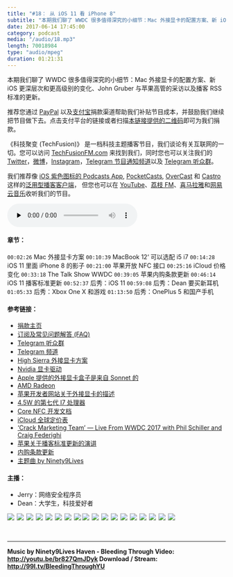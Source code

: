 ```yaml
---
title: "#18： 从 iOS 11 看 iPhone 8"
subtitle: "本期我们聊了 WWDC 很多值得深究的小细节：Mac 外接显卡的配置方案、新 iOS 更深层次和更高级别的变化、John Gruber 与苹果高管的采访以及播客 RSS 标准的更新。"
date: 2017-06-14 17:45:00
category: podcast
media: "/audio/18.mp3"
length: 70018984 
type: "audio/mpeg"
duration: 01:21:31
---
```


本期我们聊了 WWDC 很多值得深究的小细节：Mac 外接显卡的配置方案、新 iOS 更深层次和更高级别的变化、John Gruber 与苹果高管的采访以及播客 RSS 标准的更新。

推荐您通过 [PayPal](https://paypal.me/techfusionfm/5) 以及[支付宝](HTTPS://QR.ALIPAY.COM/FKX09288AJOENI0MVZXM12)捐款渠道帮助我们补贴节目成本，并鼓励我们继续把节目做下去。点击支付平台的链接或者扫描[本链接提供的二维码](https://techfusionfm.com/images/QR.JPG)即可为我们捐款。

《科技聚变 (TechFusion)》 是一档科技主题播客节目，我们谈论有关互联网的一切。您可以访问 [TechFusionFM.com](https://TechFusionFM.com) 来找到我们，同时您也可以关注我们的 [Twitter](http://twitter.com/TechFusionFM)，[微博](https://TechFusionFM.com/images/Weibo-Icon-BW.svg)，[Instagram](http://instagram.com/TechFusionFM)，[Telegram 节目通知频道](https://https://t.me/TechFusion)以及 [Telegram 听众群](https://https://t.me/TechFusionChat)。

我们推荐像 [iOS 紫色图标的 Podcasts App](https://itunes.apple.com/cn/podcast/id1202658654), [PocketCasts](http://pca.st/podcast/28fcd200-cc7c-0134-10da-25324e2a541d), [OverCast](https://overcast.fm) 和 [Castro](http://supertop.co/castro/) 这样的[泛用型播客客户端](https://techfusionfm.com/faq)， 但您也可以在 [YouTube](https://www.youtube.com/channel/UC6uvHf21Tjm5lepw6P2Ki-Q)、[荔枝 FM](https://www.lizhi.fm/1494013/)、[喜马拉雅](http://www.ximalaya.com/72456289/album/6648521)和[网易云音乐](http://music.163.com/#/djradio?id=347498120)收听我们的节目。

<audio class="audioPlayer" controls preload="none" src="https://techfusionfm.com/audio/18.mp3"></audio>

#### 章节：
```00:02:26``` Mac 外接显卡方案
```00:10:39``` MacBook 12‘ 可以选配 i5 i7
```00:14:28``` iOS 11 里面 iPhone 8 的影子
```00:21:00``` 苹果开放 NFC 接口
```00:25:16``` iCloud 价格变化
```00:33:18``` The Talk Show WWDC
```00:39:05``` 苹果内购条款更新
```00:46:14``` iOS 11 播客标准更新
```00:52:37``` 后秀：iOS 11
```00:59:08``` 后秀：Dean 要买新耳机
```01:05:33``` 后秀：Xbox One X 和游戏
```01:13:50``` 后秀：OnePlus 5 和国产手机

#### 参考链接：
- [捐款主页](https://techfusionfm.com/donate)
- [订阅及常见问题解答 (FAQ)](https://techfusionfm.com/faq)
- [Telegram 听众群](https://telegram.me/TechFusionChat)
- [Telegram 频道](https://telegram.me/TechFusion)
- [High Sierra 外接显卡方案](https://9to5mac.com/2017/06/07/hands-on-macos-high-sierra-native-egpu-support-shows-promise-video/)
- [Nvidia 显卡驱动](https://9to5mac.com/2017/04/11/nvidia-releases-pascal-web-drivers-mac-os-gtx-10-series-cards/)
- [Apple 提供的外接显卡盒子是来自 Sonnet 的](http://www.sonnettech.com/product/egfx-breakaway-box.html)
- [AMD Radeon](http://shop.amd.com/zh-cn/components/graphic-cards)
- [苹果开发者网站关于外接显卡的描述](https://developer.apple.com/development-kit/external-graphics/)
- [4.5W 的第七代 I7 处理器](http://ark.intel.com/products/95441/)
- [Core NFC 开发文档](https://developer.apple.com/documentation/corenfc)
- [iCloud 全球定价表](https://support.apple.com/zh-cn/HT201238)
- [‘Crack Marketing Team’ — Live From WWDC 2017 with Phil Schiller and Craig Federighi](https://daringfireball.net/thetalkshow/2017/06/06/ep-193)
- [苹果关于播客标准更新的演讲](https://developer.apple.com/videos/play/wwdc2017/512/)
- [内购条款更新](https://developer.apple.com/app-store/review/guidelines/#payments)
- [主题曲 by Ninety9Lives](http://99l.tv/BleedingThroughYU)

#### 主播：
- Jerry：网络安全程序员
- Dean：大学生，科技爱好者

<a href = "https://itunes.apple.com/cn/podcast/%E7%A7%91%E6%8A%80%E8%81%9A%E5%8F%98-techfusion/id1202658654?mt=2"><img src="https://TechFusionFM.com/images/Apple-Podcast-Icon-BW.svg"></a><b style="padding: 3px"></b><a href = "http://pca.st/podcast/28fcd200-cc7c-0134-10da-25324e2a541d"><img src="https://TechFusionFM.com/images/Pocket-Casts-Icon-BW.svg"></a><b style="padding: 3px"></b><a href = "https://overcast.fm/itunes1202658654/techfusion"><img src="https://TechFusionFM.com/images/Overcast-Icon-BW.svg"></a><b style="padding: 3px"></b><a href = "https://playmusic.app.goo.gl/?ibi=com.google.PlayMusic&isi=691797987&ius=googleplaymusic&link=https://play.google.com/music/m/Ipiouils7kq2tvqibapqnnwsm5u?t%3D%25E7%25A7%2591%25E6%258A%2580%25E8%2581%259A%25E5%258F%2598_%28TechFusion%29%26pcampaignid%3DMKT-na-all-co-pr-mu-pod-16"><img src="https://TechFusionFM.com/images/Play-Music-Icon-BW.svg"></a><b style="padding: 3px"></b><a href = "https://www.lizhi.fm/1494013/"><img src="https://TechFusionFM.com/images/LizhiFM-Icon-BW.svg"></a><b style="padding: 3px"></b><a href = "http://www.ximalaya.com/72456289/album/6648521"><img src="https://TechFusionFM.com/images/Ximalaya-Icon-BW.svg"></a><b style="padding: 3px"></b><a href = "http://music.163.com/#/djradio?id=347498120"><img src="https://TechFusionFM.com/images/163-Music-Icon-BW.svg"></a><b style="padding: 3px"></b><a href = "https://soundcloud.com/techfusion"><img src="https://TechFusionFM.com/images/SoundCloud-Icon-BW.svg"></a><b style="padding: 3px"><a href = "http://twitter.com/TechFusionFM"><img src="https://TechFusionFM.com/images/Twitter-Icon-BW.svg"></a><b style="padding: 3px"></b><a href = "http://weibo.com/TechFusionFM"><img src="https://TechFusionFM.com/images/Weibo-Icon-BW.svg"></a><b style="padding: 3px"></b><a href = "http://instagram.com/TechFusionFM"><img src="https://TechFusionFM.com/images/Instagram-Icon-BW.svg"></a><b style="padding: 3px"></b><a href = "https://https://t.me/TechFusion"><img src="https://TechFusionFM.com/images/Telegram-Channel-Icon-BW.svg"></a><b style="padding: 3px"></b><a href = "https://t.me/TechFusionChat"><img src="https://TechFusionFM.com/images/Telegram-Chat-Icon-BW.svg"></a><b style="padding: 3px"></b><a href = "https://www.zhihu.com/people/techfusion/activities"><img src="https://TechFusionFM.com/images/Zhihu-Icon-BW.svg"></a><b style="padding: 3px"></b><a href = "mailto:hi@TechFusionFM.com"><img src="https://TechFusionFM.com/images/Email-Icon-BW.svg"></a><b style="padding: 3px"></b><a href = "https://www.youtube.com/channel/UC6uvHf21Tjm5lepw6P2Ki-Q"><img src="https://TechFusionFM.com/images/YouTube-Icon-BW.svg"></a><b style="padding: 3px"></b><a href = "http://i.youku.com/techfusion"><img src="https://TechFusionFM.com/images/Youku-Icon-BW.svg"></a><b style="padding: 3px"></b><a href = "http://www.tudou.com/home/TechFusion"><img src="https://TechFusionFM.com/images/Tudou-Icon-BW.svg"></a>

---
Music by Ninety9Lives
Haven - Bleeding Through
Video: http://youtu.be/br827QmJDyk
Download / Stream: http://99l.tv/BleedingThroughYU
